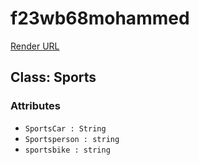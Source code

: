 # f23wb68mohammed
[Render URL](https://f23wb68mohammed.onrender.com/)

## Class: Sports
### Attributes
* `SportsCar : String`
* `Sportsperson : string`
* `sportsbike : string`